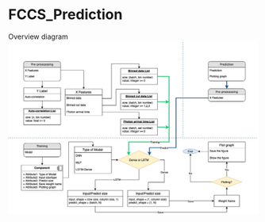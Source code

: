 # FCCS_Prediction

Overview diagram
![alt text](https://github.com/MingNarongthat/FCCS_Prediction/blob/main/Untitled%20Diagram.jpg)
